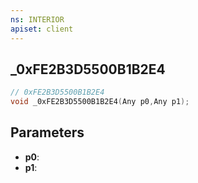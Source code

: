 ```yaml
---
ns: INTERIOR
apiset: client
---
```

## _0xFE2B3D5500B1B2E4

```c
// 0xFE2B3D5500B1B2E4
void _0xFE2B3D5500B1B2E4(Any p0,Any p1);
```


## Parameters
* **p0**:
* **p1**: